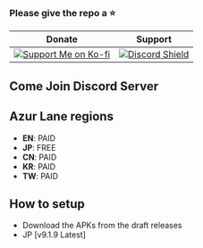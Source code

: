 ### Please give the repo a :star:

| Donate | Support |
|-------|------|
| [![Support Me on Ko-fi](https://ko-fi.com/img/githubbutton_sm.svg)](https://ko-fi.com/alyamasha) | [![Discord Shield](https://discord.com/api/guilds/1330497624482123818/widget.png?style=shield)](https://discord.gg/blackshores) |

## Come Join Discord Server

## Azur Lane regions
- **EN**: PAID
- **JP**: FREE
- **CN**: PAID
- **KR**: PAID
- **TW**: PAID

## How to setup
- Download the APKs from the draft releases
- JP [v9.1.9 Latest]
